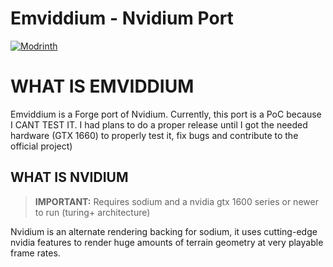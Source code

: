 # Emviddium - Nvidium Port

[![Modrinth](https://img.shields.io/modrinth/dt/nvidium?logo=modrinth&label=Nvidium%20downloads&style=for-the-badge)](https://modrinth.com/mod/nvidium)

# WHAT IS EMVIDDIUM
Emviddium is a Forge port of Nvidium. 
Currently, this port is a PoC because I CANT TEST IT.
I had plans to do a proper release until I got the needed hardware (GTX 1660) 
to properly test it, fix bugs and contribute to the official project)

## WHAT IS NVIDIUM
> **IMPORTANT:** Requires sodium and a nvidia gtx 1600 series or newer to run (turing+ architecture)

Nvidium is an alternate rendering backing for sodium, it uses cutting-edge nvidia features to render huge amounts of
terrain geometry at very playable frame rates.